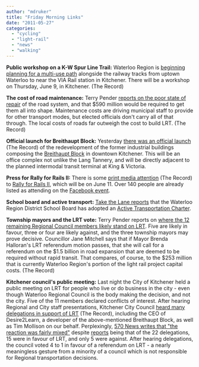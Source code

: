 ```yaml
---
author: "mdruker"
title: "Friday Morning Links"
date: "2011-05-27"
categories: 
  - "cycling"
  - "light-rail"
  - "news"
  - "walking"
---
```


**Public workshop on a K-W Spur Line Trail:** Waterloo Region is [beginning planning for a multi-use path](https://www.therecord.com/news/local/article/537648--public-workshop-planned-for-spur-line-trail) alongside the railway tracks from uptown Waterloo to near the VIA Rail station in Kitchener. There will be a workshop on Thursday, June 9, in Kitchener. (The Record)

**The cost of road maintenance:** Terry Pender [reports on the poor state of repair](https://www.therecord.com/news/local/article/538230--road-repairs-unaffordable) of the road system, and that $590 million would be required to get them all into shape. Maintenance costs are driving municipal staff to provide for other transport modes, but elected officials don't carry all of that through. The local costs of roads far outweigh the cost to build LRT. (The Record)

**Official launch for Breithaupt Block:** Yesterday [there was an official launch](https://www.therecord.com/news/business/article/538486--breithaupt-block-redevelopment-begins) (The Record) of the redevelopment of the former industrial buildings composing the [Breithaupt Block](https://www.thebreithauptblock.com/) in downtown Kitchener. This will be an office complex not unlike the Lang Tannery, and will be directly adjacent to the planned intermodal transit terminal at King & Victoria.

**Press for Rally for Rails II:** There is some [print media attention](https://www.therecord.com/news/local/article/538186--light-rail-backers-to-rally-again-before-big-vote) (The Record) to [Rally for Rails II](https://lrtrally.ca/), which will be on June 11. Over 140 people are already listed as attending on the [Facebook event](https://www.facebook.com/event.php?eid=203031289733004).

**School board and active transport:** [Take the Lane reports](https://therecord.blogs.com/take_the_lane/2011/05/school-board-adopts-active-transportation-charter.html) that the Waterloo Region District School Board has adopted an [Active Transportation Charter](https://www.wrdsb.ca/planning/active-and-safe-routes-school/active-transportation-charter).

**Township mayors and the LRT vote:** Terry Pender reports on [where the 12 remaining Regional Council members likely stand on LRT](https://www.therecord.com/news/local/article/538402--crucial-light-rail-vote-may-be-decided-by-township-mayors). Five are likely in favour, three or four are likely against, and the three township mayors may prove decisive. Councillor Jane Mitchell says that if Mayor Brenda Halloran's LRT referendum motion passes, that she will call for a referendum on the $1.5 billion in road expansion that are deemed to be required without rapid transit. That compares, of course, to the $253 million that is currently Waterloo Region's portion of the light rail project capital costs. (The Record)

**Kitchener council's public meeting:** Last night the City of Kitchener held a public meeting on LRT for people who live or do business in the city - even though Waterloo Regional Council is the body making the decision, and not the city. Five of the 11 members declared conflicts of interest. After hearing Regional and City staff presentations, Kitchener City Council [heard many delegations in support of LRT](https://www.therecord.com/news/local/article/538523--kitchener-councillors-hear-business-leaders-views-on-light-rail) (The Record), including the CEO of Desire2Learn, a developer of the above-mentioned Breithaupt Block, as well as Tim Mollison on our behalf. Perplexingly, [570 News writes that "the reaction was fairly mixed"](https://www.570news.com/news/local/article/232251--kitchener-lrt-meeting) despite [reports](https://twitter.com/#!/berryonline/status/73942954502402048) being that of the 22 delegations, 15 were in favour of LRT, and only 5 were against. After hearing delegations, the council voted 4 to 1 in favour of a referendum on LRT - a nearly meaningless gesture from a minority of a council which is not responsible for Regional transportation decisions.
